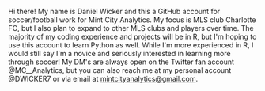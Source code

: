  Hi there! My name is Daniel Wicker and this a GitHub account for soccer/football work for Mint City Analytics.
 My focus is MLS club Charlotte FC, but I also plan to expand to other MLS clubs and players over time.
 The majority of my coding experience and projects will be in R, but I'm hoping to use this account to learn Python as well.
 While I'm more experienced in R, I would still say I'm a novice and seriously interested in learning more through soccer!
 My DM's are always open on the Twitter fan account @MC__Analytics, but you can also reach me at my personal account @DWICKER7
 or via email at mintcityanalytics@gmail.com.

<!---
mintcityanalytics/mintcityanalytics is a ✨ special ✨ repository because its `README.md` (this file) appears on your GitHub profile.
You can click the Preview link to take a look at your changes.
--->
